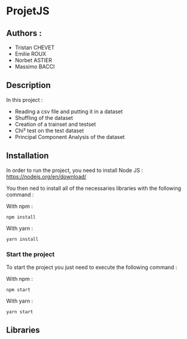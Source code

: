 # ProjetJS

## Authors : 
  - Tristan CHEVET
  - Emilie ROUX
  - Norbet ASTIER
  - Massimo BACCI

## Description

In this project :
  - Reading a csv file and putting it in a dataset
  - Shuffling of the dataset
  - Creation of a trainset and testset
  - Chi² test on the test dataset
  - Principal Component Analysis of the dataset

## Installation

In order to run the project, you need to install Node JS : <https://nodejs.org/en/download/>

You then ned to install all of the necessaries libraries with the following command :

With npm :

```node
npm install
```

With yarn :

```node
yarn install
```

### Start the project

To start the project you just need to execute the following command :

With npm :

```node
npm start
```
With yarn :

```node
yarn start
```

## Libraries

